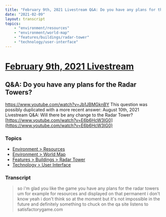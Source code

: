 ```yaml
---
title: "February 9th, 2021 Livestream Q&A: Do you have any plans for the Radar Towers?"
date: "2021-02-09"
layout: transcript
topics:
    - "environment/resources"
    - "environment/world-map"
    - "features/buildings/radar-tower"
    - "technology/user-interface"
---
```

# [February 9th, 2021 Livestream](../2021-02-09.md)
## Q&A: Do you have any plans for the Radar Towers?
https://www.youtube.com/watch?v=Jb1JBMGknBY
This question was possibly duplicated with a more recent answer: August 10th, 2021 Livestream Q&A: Will there be any change to the Radar Tower? [https://www.youtube.com/watch?v=E6b6HcW3IG0](https://www.youtube.com/watch?v=E6b6HcW3IG0)


### Topics
* [Environment > Resources](../topics/environment/resources.md)
* [Environment > World Map](../topics/environment/world-map.md)
* [Features > Buildings > Radar Tower](../topics/features/buildings/radar-tower.md)
* [Technology > User Interface](../topics/technology/user-interface.md)

### Transcript

> so i'm glad you like the game you have any plans for the radar towers um for example for resources and displayed on that permanent i don't know yeah i don't think so at the moment but it's not impossible in the future and definitely something to chuck on the qa site listens to satisfactorygame.com
